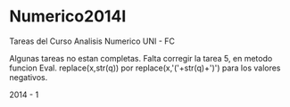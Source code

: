 Numerico2014I
=============

Tareas del Curso Analisis Numerico
UNI - FC

Algunas tareas no estan completas.
Falta corregir la tarea 5, en metodo funcion Eval. replace(x,str(q)) por replace(x,'('+str(q)+')') para los valores negativos.


2014 - 1

